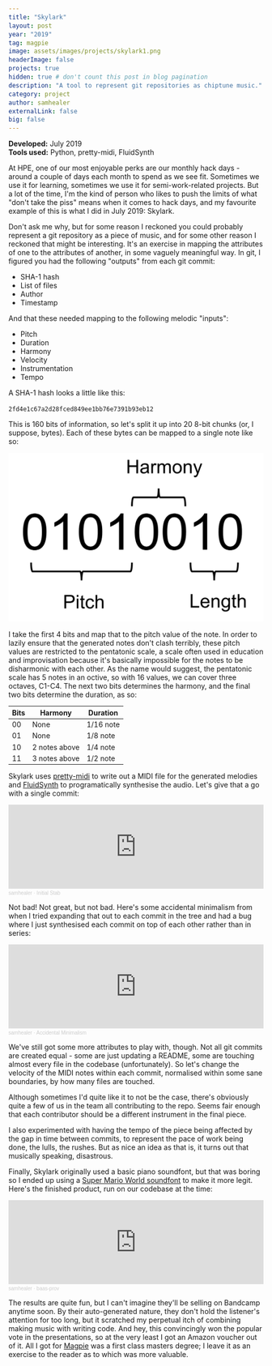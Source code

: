 ```yaml
---
title: "Skylark"
layout: post
year: "2019"
tag: magpie
image: assets/images/projects/skylark1.png
headerImage: false
projects: true
hidden: true # don't count this post in blog pagination
description: "A tool to represent git repositories as chiptune music."
category: project
author: samhealer
externalLink: false
big: false
---
```


**Developed:** July 2019\
**Tools used:** Python, pretty-midi, FluidSynth

At HPE, one of our most enjoyable perks are our monthly hack days - around a couple of days each month to spend as we see fit. Sometimes we use it for learning, sometimes we use it for semi-work-related projects. But a lot of the time, I'm the kind of person who likes to push the limits of what "don't take the piss" means when it comes to hack days, and my favourite example of this is what I did in July 2019: Skylark.

Don't ask me why, but for some reason I reckoned you could probably represent a git repository as a piece of music, and for some other reason I reckoned that might be interesting. It's an exercise in mapping the attributes of one to the attributes of another, in some vaguely meaningful way. In git, I figured you had the following "outputs" from each git commit:

* SHA-1 hash
* List of files
* Author
* Timestamp

And that these needed mapping to the following melodic "inputs":

* Pitch
* Duration
* Harmony
* Velocity
* Instrumentation
* Tempo


A SHA-1 hash looks a little like this:

`2fd4e1c67a2d28fced849ee1bb76e7391b93eb12`

This is 160 bits of information, so let's split it up into 20 8-bit chunks (or, I suppose, bytes). Each of these bytes can be mapped to a single note like so:

![68648492_361239248141556_8522284295832731648_n](/assets/images/projects/skylark1.png)

I take the first 4 bits and map that to the pitch value of the note. In order to lazily ensure that the generated notes don't clash terribly, these pitch values are restricted to the pentatonic scale, a scale often used in education and improvisation because it's basically impossible for the notes to be disharmonic with each other. As the name would suggest, the pentatonic scale has 5 notes in an octive, so with 16 values, we can cover three octaves, C1-C4. The next two bits determines the harmony, and the final two bits determine the duration, as so:

| Bits | Harmony       | Duration  |
|------|---------------|-----------|
| 00   | None          | 1/16 note |
| 01   | None          | 1/8 note  |
| 10   | 2 notes above | 1/4 note  |
| 11   | 3 notes above | 1/2 note  |


Skylark uses [pretty-midi](https://github.com/craffel/pretty-midi) to write out a MIDI file for the generated melodies and [FluidSynth](http://www.fluidsynth.org/) to programatically synthesise the audio. Let's give that a go with a single commit:

 
<iframe width="100%" height="166" scrolling="no" frameborder="no" allow="autoplay" src="https://w.soundcloud.com/player/?url=https%3A//api.soundcloud.com/tracks/888427966&color=%23ff9900&auto_play=false&hide_related=false&show_comments=true&show_user=true&show_reposts=false&show_teaser=true"></iframe><div style="font-size: 10px; color: #cccccc;line-break: anywhere;word-break: normal;overflow: hidden;white-space: nowrap;text-overflow: ellipsis; font-family: Interstate,Lucida Grande,Lucida Sans Unicode,Lucida Sans,Garuda,Verdana,Tahoma,sans-serif;font-weight: 100;"><a href="https://soundcloud.com/samhealer" title="samhealer" target="_blank" style="color: #cccccc; text-decoration: none;">samhealer</a> · <a href="https://soundcloud.com/samhealer/initial-stab" title="Initial Stab" target="_blank" style="color: #cccccc; text-decoration: none;">Initial Stab</a></div>

Not bad! Not great, but not bad. Here's some accidental minimalism from when I tried expanding that out to each commit in the tree and had a bug where I just synthesised each commit on top of each other rather than in series:

<iframe width="100%" height="166" scrolling="no" frameborder="no" allow="autoplay" src="https://w.soundcloud.com/player/?url=https%3A//api.soundcloud.com/tracks/888427957&color=%23ff9900&auto_play=false&hide_related=false&show_comments=true&show_user=true&show_reposts=false&show_teaser=true"></iframe><div style="font-size: 10px; color: #cccccc;line-break: anywhere;word-break: normal;overflow: hidden;white-space: nowrap;text-overflow: ellipsis; font-family: Interstate,Lucida Grande,Lucida Sans Unicode,Lucida Sans,Garuda,Verdana,Tahoma,sans-serif;font-weight: 100;"><a href="https://soundcloud.com/samhealer" title="samhealer" target="_blank" style="color: #cccccc; text-decoration: none;">samhealer</a> · <a href="https://soundcloud.com/samhealer/accidental-minimalism" title="Accidental Minimalism" target="_blank" style="color: #cccccc; text-decoration: none;">Accidental Minimalism</a></div>


We've still got some more attributes to play with, though. Not all git commits are created equal - some are just updating a README, some are touching almost every file in the codebase (unfortunately). So let's change the velocity of the MIDI notes within each commit, normalised within some sane boundaries, by how many files are touched. 

Although sometimes I'd quite like it to not be the case, there's obviously quite a few of us in the team all contributing to the repo. Seems fair enough that each contributor should be a different instrument in the final piece. 

I also experimented with having the tempo of the piece being affected by the gap in time between commits, to represent the pace of work being done, the lulls, the rushes. But as nice an idea as that is, it turns out that musically speaking, disastrous. 

Finally, Skylark originally used a basic piano soundfont, but that was boring so I ended up using a [Super Mario World soundfont](http://web.archive.org/web/20110111173805/http://www.shakal.net/lunar/misc/soundfonts/) to make it more legit. Here's the finished product, run on our codebase at the time:

<iframe width="100%" height="166" scrolling="no" frameborder="no" allow="autoplay" src="https://w.soundcloud.com/player/?url=https%3A//api.soundcloud.com/tracks/888428332&color=%23ff9900&auto_play=false&hide_related=false&show_comments=true&show_user=true&show_reposts=false&show_teaser=true"></iframe><div style="font-size: 10px; color: #cccccc;line-break: anywhere;word-break: normal;overflow: hidden;white-space: nowrap;text-overflow: ellipsis; font-family: Interstate,Lucida Grande,Lucida Sans Unicode,Lucida Sans,Garuda,Verdana,Tahoma,sans-serif;font-weight: 100;"><a href="https://soundcloud.com/samhealer" title="samhealer" target="_blank" style="color: #cccccc; text-decoration: none;">samhealer</a> · <a href="https://soundcloud.com/samhealer/baas-prov" title="baas-prov" target="_blank" style="color: #cccccc; text-decoration: none;">baas-prov</a></div>

The results are quite fun, but I can't imagine they'll be selling on Bandcamp anytime soon. By their auto-generated nature, they don't hold the listener's attention for too long, but it scratched my perpetual itch of combining making music with writing code. And hey, this convincingly won the popular vote in the presentations, so at the very least I got an Amazon voucher out of it. All I got for [Magpie](/projectpages/magpie/) was a first class masters degree; I leave it as an exercise to the reader as to which was more valuable.

